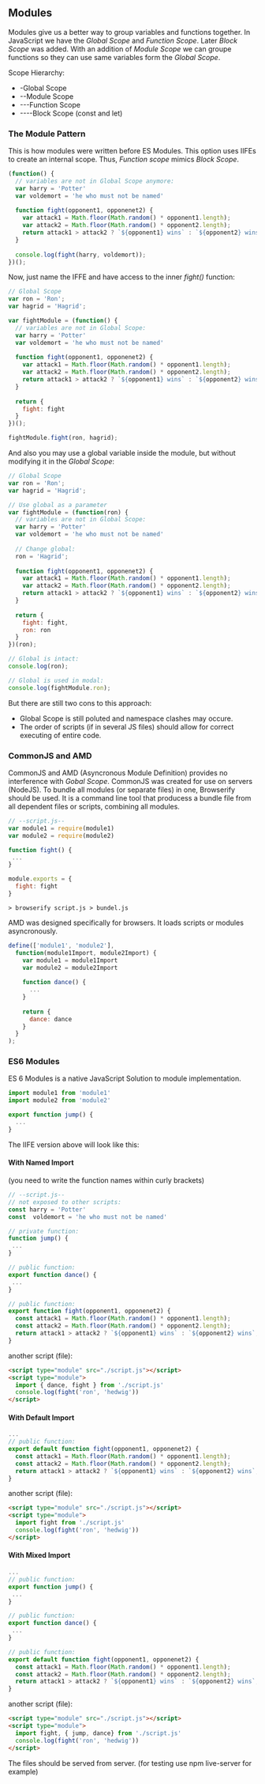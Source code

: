 ## Modules
Modules give us a better way to group variables and functions together.
In JavaScript we have the *Global Scope* and *Function Scope*. Later *Block Scope* was added. With an addition
of *Module Scope* we can groupe functions so they can use same variables form the *Global Scope*.

Scope Hierarchy:
- -Global Scope
- --Module Scope
- ---Function Scope
- ----Block Scope (const and let)

### The Module Pattern
This is how modules were written before ES Modules. This option uses IIFEs to create an internal scope. Thus, *Function scope* mimics *Block Scope*.
```js
(function() {
  // variables are not in Global Scope anymore:
  var harry = 'Potter'
  var voldemort = 'he who must not be named'
  
  function fight(opponent1, opponenet2) {
    var attack1 = Math.floor(Math.random() * opponent1.length);
    var attack2 = Math.floor(Math.random() * opponent2.length);
    return attack1 > attack2 ? `${opponent1} wins` : `${opponent2} wins`;
  }
  
  console.log(fight(harry, voldemort));
})();
```
Now, just name the IFFE and have access to the inner *fight()* function:
```js
// Global Scope
var ron = 'Ron';
var hagrid = 'Hagrid';

var fightModule = (function() {
  // variables are not in Global Scope:
  var harry = 'Potter'
  var voldemort = 'he who must not be named'
  
  function fight(opponent1, opponenet2) {
    var attack1 = Math.floor(Math.random() * opponent1.length);
    var attack2 = Math.floor(Math.random() * opponent2.length);
    return attack1 > attack2 ? `${opponent1} wins` : `${opponent2} wins`;
  }
  
  return {
    fight: fight
  }
})();

fightModule.fight(ron, hagrid);
```
And also you may use a global variable inside the module, but without modifying it in the *Global Scope*:
```js
// Global Scope
var ron = 'Ron';
var hagrid = 'Hagrid';

// Use global as a parameter
var fightModule = (function(ron) {
  // variables are not in Global Scope:
  var harry = 'Potter'
  var voldemort = 'he who must not be named'
  
  // Change global:
  ron = 'Hagrid';
  
  function fight(opponent1, opponenet2) {
    var attack1 = Math.floor(Math.random() * opponent1.length);
    var attack2 = Math.floor(Math.random() * opponent2.length);
    return attack1 > attack2 ? `${opponent1} wins` : `${opponent2} wins`;
  }
  
  return {
    fight: fight,
    ron: ron
  }
})(ron);

// Global is intact:
console.log(ron);

// Global is used in modal:
console.log(fightModule.ron);
```
But there are still two cons to this approach:
- Global Scope is still poluted and namespace clashes may occure.
- The order of scripts (if in several JS files) should allow for correct executing of entire code.
### CommonJS and AMD
CommonJS and AMD (Asyncronous Module Definition) provides no interference with *Gobal Scope*. CommonJS was created for use on servers (NodeJS). To bundle all modules (or separate files) in one, Browserify should be used. It is a command line tool that producess a bundle file from all dependent files or scripts, combining all modules.
```js
// --script.js--
var module1 = require(module1)
var module2 = require(module2)

function fight() {
 ...
}

module.exports = {
  fight: fight
}
```
```
> browserify script.js > bundel.js
```
AMD was designed specifically for browsers. It loads scripts or modules asyncronously.
```js
define(['module1', 'module2'],
  function(module1Import, module2Import) {
    var module1 = module1Import
    var module2 = module2Import
    
    function dance() {
      ...
    }
    
    return {
      dance: dance
    }
  }
);
```
### ES6 Modules
ES 6 Modules is a native JavaScript Solution to module implementation.
```js
import module1 from 'module1'
import module2 from 'module2'

export function jump() {
  ...
}
```
The IIFE version above will look like this:
#### With Named Import 
(you need to write the function names within curly brackets)
```js
// --script.js--
// not exposed to other scripts:
const harry = 'Potter'
const  voldemort = 'he who must not be named'

// private function:
function jump() {
 ...
}

// public function:
export function dance() {
 ...
}

// public function:
export function fight(opponent1, opponenet2) {
  const attack1 = Math.floor(Math.random() * opponent1.length);
  const attack2 = Math.floor(Math.random() * opponent2.length);
  return attack1 > attack2 ? `${opponent1} wins` : `${opponent2} wins`;
}
```
another script (file):
```html
<script type="module" src="./script.js"></script>
<script type="module">
  import { dance, fight } from './script.js'
  console.log(fight('ron', 'hedwig'))
</script>
```
#### With Default Import
```js
...
// public function:
export default function fight(opponent1, opponenet2) {
  const attack1 = Math.floor(Math.random() * opponent1.length);
  const attack2 = Math.floor(Math.random() * opponent2.length);
  return attack1 > attack2 ? `${opponent1} wins` : `${opponent2} wins`;
}
```
another script (file):
```html
<script type="module" src="./script.js"></script>
<script type="module">
  import fight from './script.js'
  console.log(fight('ron', 'hedwig'))
</script>
```
#### With Mixed Import
```js
...
// public function:
export function jump() {
 ...
}

// public function:
export function dance() {
 ...
}

// public function:
export default function fight(opponent1, opponenet2) {
  const attack1 = Math.floor(Math.random() * opponent1.length);
  const attack2 = Math.floor(Math.random() * opponent2.length);
  return attack1 > attack2 ? `${opponent1} wins` : `${opponent2} wins`;
}
```
another script (file):
```html
<script type="module" src="./script.js"></script>
<script type="module">
  import fight, { jump, dance} from './script.js'
  console.log(fight('ron', 'hedwig'))
</script>
```
The files should be served from server. (for testing use npm live-server for example)
